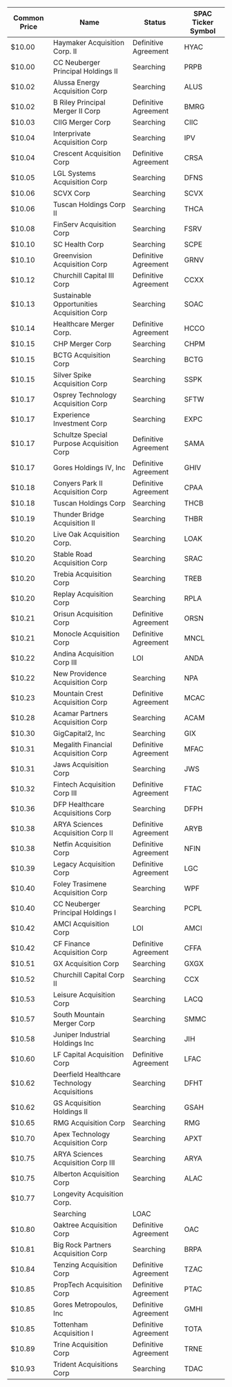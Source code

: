 Common Price  | Name                                         | Status               | SPAC Ticker Symbol
------------- | -------------------------------------------- | -------------------- | ------------------
$10.00        | Haymaker Acquisition Corp. II                | Definitive Agreement | HYAC              
$10.00        | CC Neuberger Principal Holdings II           | Searching            | PRPB              
$10.02        | Alussa Energy Acquisition Corp               | Searching            | ALUS              
$10.02        | B Riley Principal Merger II Corp             | Definitive Agreement | BMRG              
$10.03        | CIIG Merger Corp                             | Searching            | CIIC              
$10.04        | Interprivate Acquisition Corp                | Searching            | IPV               
$10.04        | Crescent Acquisition Corp                    | Definitive Agreement | CRSA              
$10.05        | LGL Systems Acquisition Corp                 | Searching            | DFNS              
$10.06        | SCVX Corp                                    | Searching            | SCVX              
$10.06        | Tuscan Holdings Corp II                      | Searching            | THCA              
$10.08        | FinServ Acquisition Corp                     | Searching            | FSRV              
$10.10        | SC Health Corp                               | Searching            | SCPE              
$10.10        | Greenvision Acquisition Corp                 | Definitive Agreement | GRNV              
$10.12        | Churchill Capital III Corp                   | Definitive Agreement | CCXX              
$10.13        | Sustainable Opportunities Acquisition Corp   | Searching            | SOAC              
$10.14        | Healthcare Merger Corp.                      | Definitive Agreement | HCCO              
$10.15        | CHP Merger Corp                              | Searching            | CHPM              
$10.15        | BCTG Acquisition Corp                        | Searching            | BCTG              
$10.15        | Silver Spike Acquisition Corp                | Searching            | SSPK              
$10.17        | Osprey Technology Acquisition Corp           | Searching            | SFTW              
$10.17        | Experience Investment Corp                   | Searching            | EXPC              
$10.17        | Schultze Special Purpose Acquisition Corp    | Definitive Agreement | SAMA              
$10.17        | Gores Holdings IV, Inc                       | Definitive Agreement | GHIV              
$10.18        | Conyers Park II Acquisition Corp             | Definitive Agreement | CPAA              
$10.18        | Tuscan Holdings Corp                         | Searching            | THCB              
$10.19        | Thunder Bridge Acquisition II                | Searching            | THBR              
$10.20        | Live Oak Acquisition Corp.                   | Searching            | LOAK              
$10.20        | Stable Road Acquisition Corp                 | Searching            | SRAC              
$10.20        | Trebia Acquisition Corp                      | Searching            | TREB              
$10.20        | Replay Acquisition Corp                      | Searching            | RPLA              
$10.21        | Orisun Acquisition Corp                      | Definitive Agreement | ORSN              
$10.21        | Monocle Acquisition Corp                     | Definitive Agreement | MNCL              
$10.22        | Andina Acquisition Corp III                  | LOI                  | ANDA              
$10.22        | New Providence Acquisition Corp              | Searching            | NPA               
$10.23        | Mountain Crest Acquisition Corp              | Definitive Agreement | MCAC              
$10.28        | Acamar Partners Acquisition Corp             | Searching            | ACAM              
$10.30        | GigCapital2, Inc                             | Searching            | GIX               
$10.31        | Megalith Financial Acquisition Corp          | Definitive Agreement | MFAC              
$10.31        | Jaws Acquisition Corp                        | Searching            | JWS               
$10.32        | Fintech Acquisition Corp III                 | Definitive Agreement | FTAC              
$10.36        | DFP Healthcare Acquisitions Corp             | Searching            | DFPH              
$10.38        | ARYA Sciences Acquisition Corp II            | Definitive Agreement | ARYB              
$10.38        | Netfin Acquisition Corp                      | Definitive Agreement | NFIN              
$10.39        | Legacy Acquisition Corp                      | Definitive Agreement | LGC               
$10.40        | Foley Trasimene Acquisition Corp             | Searching            | WPF               
$10.40        | CC Neuberger Principal Holdings I            | Searching            | PCPL              
$10.42        | AMCI Acquisition Corp                        | LOI                  | AMCI              
$10.42        | CF Finance Acquisition Corp                  | Definitive Agreement | CFFA              
$10.51        | GX Acquisition Corp                          | Searching            | GXGX              
$10.52        | Churchill Capital Corp II                    | Searching            | CCX               
$10.53        | Leisure Acquisition Corp                     | Searching            | LACQ              
$10.57        | South Mountain Merger Corp                   | Searching            | SMMC              
$10.58        | Juniper Industrial Holdings Inc              | Searching            | JIH               
$10.60        | LF Capital Acquisition Corp                  | Definitive Agreement | LFAC              
$10.62        | Deerfield Healthcare Technology Acquisitions | Searching            | DFHT              
$10.62        | GS Acquisition Holdings II                   | Searching            | GSAH              
$10.65        | RMG Acquisition Corp                         | Searching            | RMG               
$10.70        | Apex Technology Acquisition Corp             | Searching            | APXT              
$10.75        | ARYA Sciences Acquisition Corp III           | Searching            | ARYA              
$10.75        | Alberton Acquisition Corp                    | Searching            | ALAC              
$10.77        | Longevity Acquisition Corp.
                 | Searching            | LOAC              
$10.80        | Oaktree Acquisition Corp                     | Definitive Agreement | OAC               
$10.81        | Big Rock Partners Acquisition Corp           | Searching            | BRPA              
$10.84        | Tenzing Acquisition Corp                     | Definitive Agreement | TZAC              
$10.85        | PropTech Acquisition Corp                    | Definitive Agreement | PTAC              
$10.85        | Gores Metropoulos, Inc                       | Definitive Agreement | GMHI              
$10.85        | Tottenham Acquisition I                      | Definitive Agreement | TOTA              
$10.89        | Trine Acquisition Corp                       | Definitive Agreement | TRNE              
$10.93        | Trident Acquisitions Corp                    | Searching            | TDAC              
